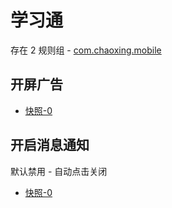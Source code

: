 # 学习通

存在 2 规则组 - [com.chaoxing.mobile](/src/apps/com.chaoxing.mobile.ts)

## 开屏广告

- [快照-0](https://gkd-kit.gitee.io/import/12708472)

## 开启消息通知

默认禁用 - 自动点击关闭

- [快照-0](https://i.gkd.li/import/13197374)

